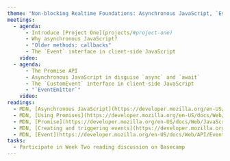 ```yaml
---
theme: "Non-blocking Realtime Foundations: Asynchronous JavaScript, `Event` and `EventEmitter`"
meetings:
  - agenda:
      - Introduce [Project One](projects/#project-one)
      - Why asynchronous JavaScript?
      - "Older methods: callbacks"
      - The `Event` interface in client-side JavaScript
    video:
  - agenda:
      - The Promise API
      - Asynchronous JavaScript in disguise `async` and `await`
      - The `CustomEvent` interface in client-side JavaScript
      - "`EventEmitter`"
    video:
readings:
  - MDN, [Asynchronous JavaScript](https://developer.mozilla.org/en-US/docs/Learn/JavaScript/Asynchronous)
  - MDN, [Using Promises](https://developer.mozilla.org/en-US/docs/Web/JavaScript/Guide/Using_promises)
  - MDN, [Promise](https://developer.mozilla.org/en-US/docs/Web/JavaScript/Reference/Global_Objects/Promise)
  - MDN, [Creating and triggering events](https://developer.mozilla.org/en-US/docs/Web/Guide/Events/Creating_and_triggering_events)
  - MDN, [Event](https://developer.mozilla.org/en-US/docs/Web/API/Event)
tasks:
  - Participate in Week Two reading discussion on Basecamp
---
```

